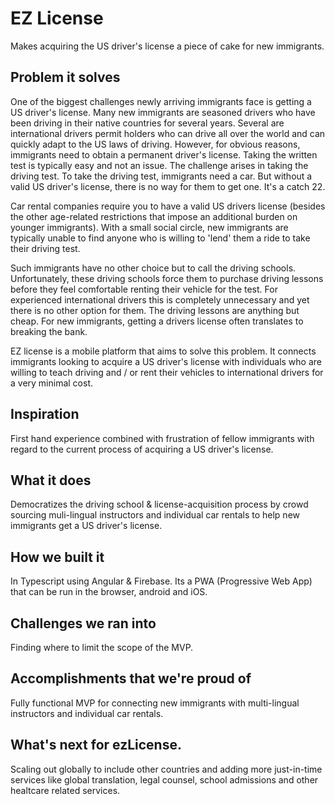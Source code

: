 # EZ License
Makes acquiring the US driver's license a piece of cake for new immigrants.

## Problem it solves


One of the biggest challenges newly arriving immigrants face is getting a US driver's license. Many new immigrants are seasoned drivers who have been driving in their native countries for several years. Several are international drivers permit holders who can drive all over the world and can quickly adapt to the US laws of driving. However, for obvious reasons, immigrants need to obtain a permanent driver's license. Taking the written test is typically easy and not an issue. The challenge arises in taking the driving test. To take the driving test, immigrants need a car. But without a valid US driver's license, there is no way for them to get one. It's a catch 22.

Car rental companies require you to have a valid US drivers license (besides the other age-related restrictions that impose an additional burden on younger immigrants). With a small social circle, new immigrants are typically unable to find anyone who is willing to 'lend' them a ride to take their driving test.

Such immigrants have no other choice but to call the driving schools. Unfortunately, these driving schools force them to purchase driving lessons before they feel comfortable renting their vehicle for the test. For experienced international drivers this is completely unnecessary and yet there is no other option for them. The driving lessons are anything but cheap. For new immigrants, getting a drivers license often translates to breaking the bank.

EZ license is a mobile platform that aims to solve this problem. It connects immigrants looking to acquire a US driver's license with individuals who are willing to teach driving and / or rent their vehicles to international drivers for a very minimal cost.


## Inspiration
First hand experience combined with frustration of fellow immigrants with regard to the current process of acquiring a US driver's license.

## What it does
Democratizes the driving school & license-acquisition process by crowd sourcing muli-lingual instructors and individual car rentals to help new immigrants get a US driver's license.

## How we built it
In Typescript using Angular & Firebase.
Its a PWA (Progressive Web App) that can be run in the browser, android and iOS.

## Challenges we ran into
Finding where to limit the scope of the MVP.

## Accomplishments that we're proud of
Fully functional MVP for connecting new immigrants with multi-lingual instructors and individual car rentals.


## What's next for ezLicense.
Scaling out globally to include other countries and adding more just-in-time services like global translation, legal counsel, school admissions and other healtcare related services.




